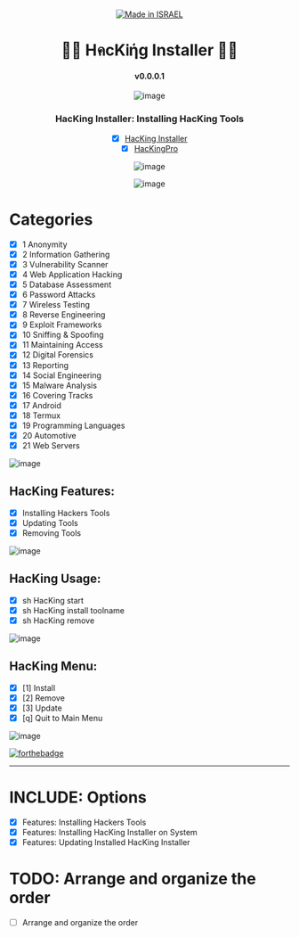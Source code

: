 <div align="center">

  <a href=""><br><img title="Made in ISRAEL" src="https://img.shields.io/badge/MADE%20IN-ISRAEL-blue?style=for-the-badge"></a>

<h1> 👨‍💻 HคcKᎥήg Installer 👨‍💻 </h1>
  
  #### v0.0.0.1

![image](https://user-images.githubusercontent.com/51442719/149520330-b3bce735-5a57-481d-b122-fda4e2052cf8.png)

### HacKing Installer: Installing HacKing Tools


- [x] [HacKing Installer](https://github.com/Anlominus/HacKing)
- [x] [HacKingPro](https://github.com/Anlominus/HacKingPro)

![image](https://user-images.githubusercontent.com/51442719/149520330-b3bce735-5a57-481d-b122-fda4e2052cf8.png)

  ![image](https://user-images.githubusercontent.com/51442719/149520330-b3bce735-5a57-481d-b122-fda4e2052cf8.png)
  
</div>

# Categories 
- [x] 1 Anonymity
- [x] 2 Information Gathering
- [x] 3 Vulnerability Scanner
- [x] 4 Web Application Hacking
- [x] 5 Database Assessment
- [x] 6 Password Attacks
- [x] 7 Wireless Testing
- [x] 8 Reverse Engineering
- [x] 9 Exploit Frameworks
- [x] 10 Sniffing & Spoofing
- [x] 11 Maintaining Access
- [x] 12 Digital Forensics
- [x] 13 Reporting
- [x] 14 Social Engineering
- [x] 15 Malware Analysis
- [x] 16 Covering Tracks
- [x] 17 Android
- [x] 18 Termux
- [x] 19 Programming Languages
- [x] 20 Automotive
- [x] 21 Web Servers

![image](https://user-images.githubusercontent.com/51442719/149520330-b3bce735-5a57-481d-b122-fda4e2052cf8.png)

## HacKing Features:
-  [x] Installing Hackers Tools 
-  [x] Updating Tools 
-  [x] Removing Tools 

![image](https://user-images.githubusercontent.com/51442719/149520330-b3bce735-5a57-481d-b122-fda4e2052cf8.png)

## HacKing Usage:
-  [x] sh HacKing start
-  [x] sh HacKing install toolname
-  [x] sh HacKing remove

![image](https://user-images.githubusercontent.com/51442719/149520330-b3bce735-5a57-481d-b122-fda4e2052cf8.png)

## HacKing Menu:
- [x]  [1]  Install
- [x]  [2]  Remove
- [X]  [3]  Update
- [x]  [q]  Quit to Main Menu

![image](https://user-images.githubusercontent.com/51442719/149520330-b3bce735-5a57-481d-b122-fda4e2052cf8.png)
  
[![forthebadge](https://forthebadge.com/images/badges/built-with-love.svg)](https://forthebadge.com)

---

# INCLUDE: Options
- [X] Features: Installing Hackers Tools
- [X] Features: Installing HacKing Installer on System
- [X] Features: Updating Installed HacKing Installer

# TODO: Arrange and organize the order
- [ ] Arrange and organize the order
